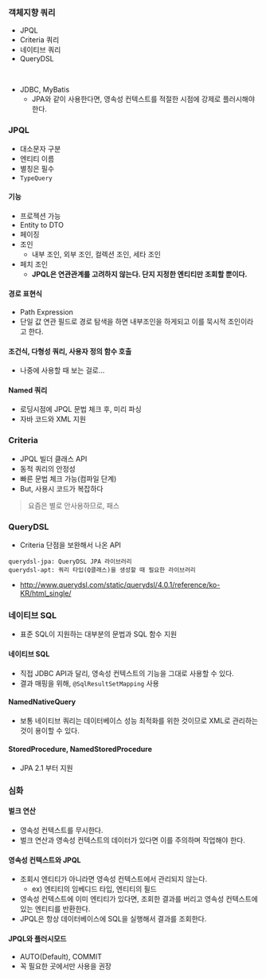 ### 객체지향 쿼리
- JPQL
- Criteria 쿼리
- 네이티브 쿼리
- QueryDSL
<br>

- JDBC, MyBatis
    - JPA와 같이 사용한다면, 영속성 컨텍스트를 적절한 시점에 강제로 플러시해야 한다.

### JPQL
- 대소문자 구분
- 엔티티 이름
- 별칭은 필수
- `TypeQuery`

#### 기능
- 프로젝션 가능
- Entity to DTO
- 페이징
- 조인
    - 내부 조인, 외부 조인, 컬렉션 조인, 세타 조인
- 페치 조인
    - **JPQL은 연관관계를 고려하지 않는다. 단지 지정한 엔티티만 조회할 뿐이다.**

#### 경로 표현식
- Path Expression
- 단일 값 연관 필드로 경로 탐색을 하면 내부조인을 하게되고 이를 묵시적 조인이라고 한다.

#### 조건식, 다형성 쿼리, 사용자 정의 함수 호출

- 나중에 사용할 때 보는 걸로...

#### Named 쿼리
- 로딩시점에 JPQL 문법 체크 후, 미리 파싱
- 자바 코드와 XML 지원

### Criteria
- JPQL 빌더 클래스 API
- 동적 쿼리의 안정성
- 빠른 문법 체크 가능(컴파일 단계)
- But, 사용시 코드가 복잡하다

> 요즘은 별로 안사용하므로, 패스

### QueryDSL
- Criteria 단점을 보완해서 나온 API

```text
querydsl-jpa: QueryDSL JPA 라이브러리
querydsl-apt: 쿼리 타입(Q클래스)을 생성할 때 필요한 라이브러리
```

- http://www.querydsl.com/static/querydsl/4.0.1/reference/ko-KR/html_single/

### 네이티브 SQL
- 표준 SQL이 지원하는 대부분의 문법과 SQL 함수 지원

#### 네이티브 SQL
- 직접 JDBC API과 달리, 영속성 컨텍스트의 기능을 그대로 사용할 수 있다.
- 결과 매핑을 위해, `@SqlResultSetMapping` 사용

#### NamedNativeQuery
- 보통 네이티브 쿼리는 데이터베이스 성능 최적화를 위한 것이므로 XML로 관리하는 것이 용이할 수 있다.

#### StoredProcedure, NamedStoredProcedure
- JPA 2.1 부터 지원

### 심화

#### 벌크 연산
- 영속성 컨텍스트를 무시한다.
- 벌크 연산과 영속성 컨텍스트의 데이터가 있다면 이를 주의하며 작업해야 한다.

#### 영속성 컨텍스트와 JPQL
- 조회시 엔티티가 아니라면 영속성 컨텍스트에서 관리되지 않는다.
    - ex) 엔티티의 임베디드 타입, 엔티티의 필드
- 영속성 컨텍스트에 이미 엔티티가 있다면, 조회한 결과를 버리고 영속성 컨텍스트에 있는 엔티티를 반환한다.
- JPQL은 항상 데이터베이스에 SQL을 실행해서 결과를 조회한다.

#### JPQL와 플러시모드
- AUTO(Default), COMMIT
- 꼭 필요한 곳에서만 사용을 권장